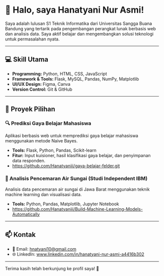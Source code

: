 # 👋 Halo, saya Hanatyani Nur Asmi!

Saya adalah lulusan S1 Teknik Informatika dari Universitas Sangga Buana Bandung yang tertarik pada pengembangan perangkat lunak berbasis web dan analisis data. Saya aktif belajar dan mengembangkan solusi teknologi untuk permasalahan nyata.

---

## 💻 Skill Utama

- **Programming:** Python, HTML, CSS, JavaScript
- **Framework & Tools:** Flask, MySQL, Pandas, NumPy, Matplotlib
- **UI/UX Design:** Figma, Canva
- **Version Control:** Git & GitHub

---

## 🚀 Proyek Pilihan

### 🔍 Prediksi Gaya Belajar Mahasiswa
Aplikasi berbasis web untuk memprediksi gaya belajar mahasiswa menggunakan metode Naive Bayes.
- **Tools:** Flask, Python, Pandas, Scikit-learn
- **Fitur:** Input kuisioner, hasil klasifikasi gaya belajar, dan penyimpanan data responden.
- https://github.com/Hanatyaniii/gaya-belajar-felder.git

### 🧼 Analisis Pencemaran Air Sungai (Studi Independent IBM)
Analisis data pencemaran air sungai di Jawa Barat menggunakan teknik machine learning dan visualisasi data.
- **Tools:** Python, Pandas, Matplotlib, Jupyter Notebook
- https://github.com/Hanatyaniii/Build-Machine-Learning-Models-Automatically
---

## 📫 Kontak

- 📧 Email: hnatyani10@gmail.com
- 🌐 LinkedIn: www.linkedin.com/in/hanatyani-nur-asmi-a4416b302

---

Terima kasih telah berkunjung ke profil saya! 🚀
